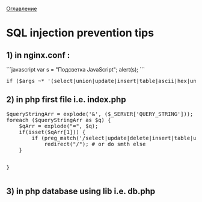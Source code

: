 
<a href="https://github.com/mnesina/cookbook/blob/master/README.md">Оглавление</a>
<h1>SQL injection prevention tips</h1>
<h2>1) in nginx.conf :</h2>
```javascript
var s = "Подсветка JavaScript";
alert(s);
```
<pre>
if ($args ~* '(select|union|update|insert|table|ascii|hex|unhex|drop)' ) { return 403; }
</pre>
<h2>2) in php first file i.e. index.php</h2>
<pre>
$queryStringArr = explode('&', ($_SERVER['QUERY_STRING']));
foreach ($queryStringArr as $q) {
    $qArr = explode("=", $q);
    if(isset($qArr[1])) {
        if (preg_match('/select|update|delete|insert|table|union|join|hex|unhex|drop/i',$qArr[1]))
            redirect("/"); # or do smth else
    }

}
</pre>
<h2>3) in php database using lib i.e. db.php</h2> 
